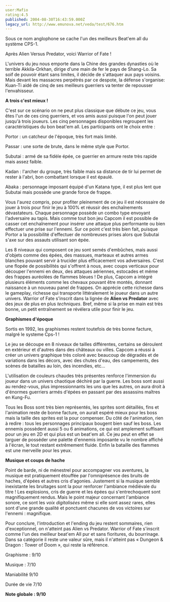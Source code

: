 ```yaml
---
user:Mafio
rating:4.5
published: 2004-08-30T16:43:59.000Z
legacy_url: http://www.emunova.net/veda/test/676.htm
---
```

Sous ce nom anglophone se cache l'un des meilleurs Beat'em all du système CPS-1\.  

Après Alien Versus Predator, voici Warrior of Fate !  

L'univers du jeu nous emporte dans la Chine des grandes dynasties où le terrible Akkila-Orkhan, dirige d'une main de fer le pays de Shang-Lo. Sa soif de pouvoir étant sans limites, il décide de s'attaquer aux pays voisins. Mais devant les massacres perpétrés par ce despote, la défense s'organise: Kuan-Ti aidé de cinq de ses meilleurs guerriers va tenter de repousser l'envahisseur.  

  

**A trois c'est mieux !**  

  

C'est sur ce scénario on ne peut plus classique que débute ce jeu, vous êtes l'un de ces cinq guerriers, et vos amis aussi puisque l'on peut jouer jusqu'à trois joueurs. Les cinq personnages disponibles regroupent les caractéristiques du bon beat'em all. Les participants ont le choix entre :   

Portor : un catcheur de l'époque, très fort mais limité.  

Passar : une sorte de brute, dans le même style que Portor.  

Subutai : armé de sa fidèle épée, ce guerrier en armure reste très rapide mais assez faible.  

Kadan : l'archer du groupe, très faible mais sa distance de tir lui permet de rester à l'abri, bon combattant lorsque il est épaulé.  

Abaka : personnage imposant équipé d'un Katana type, il est plus lent que Subutai mais possède une grande force de frappe.  

  

Vous l'aurez compris, pour profiter pleinement de ce jeu il est nécessaire de jouer à trois pour finir le jeu à 100% et réussir des enchaînements dévastateurs. Chaque personnage possède un combo type envoyant l'adversaire au tapis. Mais comme tout bon jeu Capcom il est possible de casser cet enchaînement pour insérer une attaque plus performante ou bien effectuer une prise sur l'ennemi. Sur ce point c'est très bien fait, puisque Portor a la possibilité d'effectuer de nombreuses prises alors que Subutai s'axe sur des assauts utilisant son épée.  

Les 8 niveaux qui composent ce jeu sont semés d'embûches, mais aussi d'objets comme des épées, des massues, marteaux et autres armes blanches pouvant servir à trucider plus efficacement vos adversaires. C'est une flopée de possibilités qui s'offrent à nous, avec coups verticaux pour découper l'ennemi en deux, des attaques aériennes, estocades et même des frappes auréolées de flammes bleues ! De plus, Capcom a intégré plusieurs éléments comme les chevaux pouvant être montés, donnant naissance à un nouveau panel de frappes. On apprécie cette richesse dans le gameplay, richesse qui transporte littéralement le joueur dans un autre univers. Warrior of Fate s'inscrit dans la lignée de **Alien vs Predator** avec des jeux de plus en plus _techniques_. Bref, même si la prise en main est très bonne, un petit entraînement se révélera utile pour finir le jeu.  

  

**Graphismes d'époque**  

  

Sortis en 1992, les graphismes restent toutefois de très bonne facture, malgré le systeme Cps-1 !  

Le jeu se découpe en 8 niveaux de tailles différentes, certains se déroulent en extérieur et d'autres dans des châteaux ou villes. Capcom a réussi à créer un univers graphique très coloré avec beaucoup de dégradés et de variations dans les décors, avec des chutes d'eau, des campements, des scènes de batailles au loin, des incendies, etc...  

L'utilisation de couleurs chaudes très présentes renforce l'immersion du joueur dans un univers chaotique déchiré par la guerre. Les boss sont aussi au rendez-vous, plus impressionnants les uns que les autres, on aura droit à d'énormes guerriers armés d'épées en passant par des assassins maîtres en Kung-Fu.  

Tous les Boss sont très bien représentés, les sprites sont détaillés, fins et l'animation reste de bonne facture, on aurait espéré mieux pour les boss mais la taille des sprites est la pour compenser. Du côté de l'animation, rien à redire : tous les personnages principaux bougent bien sauf les boss. Les ennemis possèdent aussi 5 ou 6 animations, ce qui est amplement suffisant pour un jeu en 2D et qui plus est un beat'em all. Ce jeu peut en effet se targuer de posséder une palette d'ennemis imposante vu le nombre affiché à l'écran, le tout restant extrêmement fluide. Enfin la bataille des flammes est une merveille pour les yeux.  

  

**Musique et coups de hache**  

  

Point de barde, ni de ménestrel pour accompagner vos aventures, la musique est pratiquement étouffée par l'omniprésence des bruits de haches, d'épées et autres cris d'agonies. Justement si la musique semble inexistante les bruitages sont la pour renforcer l'ambiance médiévale du titre ! Les explosions, cris de guerre et les épées qui s'entrechoquent sont magnifiquement rendus. Mais le point majeur concernant l'ambiance sonore, ce sont les _voix digitalisées_ même si elle sont assez rares, elles sont d'une grande qualité et ponctuent chacunes de vos victoires sur l'ennemi : magnifique.  

Pour conclure, l'introduction et l'ending du jeu restent sommaires, rien d'exceptionnel, on n'atteint pas Alien vs Predator. Warrior of Fate s'inscrit comme l'un des meilleur beat'em All pur et sans fioritures, du bourrinage. Dans sa catégorie il reste une valeur sûre, mais il n'atteint pas « Dungeon & Dragon : Tower of Doom », qui reste la référence.  

  

Graphisme : 9/10  

Musique : 7/10  

Maniabilité 9/10  

Durée de vie 7/10  

  

**Note globale : 9/10**